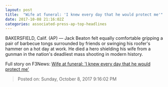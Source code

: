 ```yaml
---
layout: post
title:  "Wife at funeral: 'I knew every day that he would protect me'"
date: 2017-10-08 21:16:02Z
categories: associated-press-ap-top-headlines
---
```


BAKERSFIELD, Calif. (AP) — Jack Beaton felt equally comfortable gripping a pair of barbecue tongs surrounded by friends or swinging his roofer's hammer on a hot day at work. He died a hero shielding his wife from a gunman in the nation's deadliest mass shooting in modern history.


Full story on F3News: [Wife at funeral: 'I knew every day that he would protect me'](http://www.f3nws.com/n/2ajzrC)

> Posted on: Sunday, October 8, 2017 9:16:02 PM
